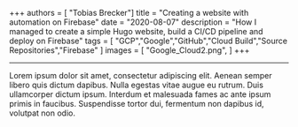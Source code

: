 +++
authors = [
    "Tobias Brecker"]
title = "Creating a website with automation on Firebase"
date = "2020-08-07"
description = "How I managed to create a simple Hugo website, build a CI/CD pipeline and deploy on Firebase"
tags = [
    "GCP","Google","GitHub","Cloud Build","Source Repositories","Firebase"
]
images = [
    "Google_Cloud2.png",
]
+++

---
Lorem ipsum dolor sit amet, consectetur adipiscing elit. Aenean semper libero quis dictum dapibus. Nulla egestas vitae augue eu rutrum. Duis ullamcorper dictum ipsum. Interdum et malesuada fames ac ante ipsum primis in faucibus. Suspendisse tortor dui, fermentum non dapibus id, volutpat non odio.
